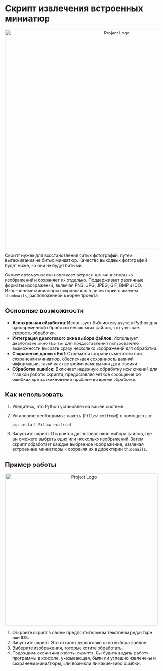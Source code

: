 # Скрипт извлечения встроенных миниатюр

<p align="center">
      <img src="https://github.com/user-attachments/assets/de0ebfa3-cf77-48ad-8746-9c629353bbad" alt="Project Logo" width="720">
</p>

Скрипт нужен для восстановления битых фотографий, путем вытаскивания не битых миниатюр. Качество выходных фотографий будет ниже, но они не будут битыми. 

Скрипт автоматически извлекает встроенные миниатюры из изображений и сохраняет их отдельно. Поддерживает различные форматы изображений, включая PNG, JPG, JPEG, GIF, BMP и ICO. Извлеченные миниатюры сохраняются в директории с именем `thumbnails`, расположенной в корне проекта.

## Основные возможности

- **Асинхронная обработка**: Использует библиотеку `asyncio` Python для одновременной обработки нескольких файлов, что улучшает скорость обработки.
- **Интеграция диалогового окна выбора файлов**: Использует диалоговое окно `tkinter` для предоставления пользователю возможности выбрать сразу несколько изображений для обработки.
- **Сохранение данных Exif**: Стремится сохранить метатеги при сохранении миниатюр, обеспечивая сохранность важной информации, такой как настройки камеры или дата съемки.
- **Обработка ошибок**: Включает надежную обработку исключений для гладкой работы скрипта, предоставляя четкое сообщение об ошибках при возникновении проблем во время обработки.

## Как использовать

1. Убедитесь, что Python установлен на вашей системе.
2. Установите необходимые пакеты (`Pillow`, `exifread`) с помощью pip:

   ```bash
   pip install Pillow exifread
   ```

3. Запустите скрипт. Откроется диалоговое окно выбора файлов, где вы сможете выбрать одно или несколько изображений. Затем скрипт обработает каждое выбранное изображение, извлекая встроенные миниатюры и сохраняя их в директории `thumbnails`.

## Пример работы

<p align="center">
      <img src="https://i.ibb.co/3r1TjM4/229037-temp.jpg" alt="Project Logo" width="500">
</p>

1. Откройте скрипт в своем предпочтительном текстовом редакторе или IDE.
2. Запустите скрипт. Это откроет диалоговое окно выбора файлов.
3. Выберите изображения, которые хотите обработать.
4. Подождите окончания работы скрипта. Вы будите видеть работу программы в консоле, указывающая, были ли успешно извлечены и сохранены миниатюры, или возникли ли какие-либо ошибки.
